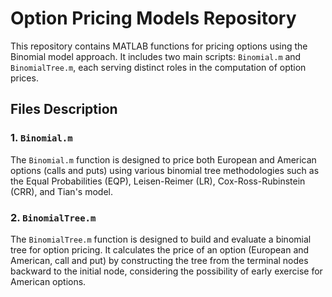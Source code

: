 # Option Pricing Models Repository

This repository contains MATLAB functions for pricing options using the Binomial model approach. It includes two main scripts: `Binomial.m` and `BinomialTree.m`, each serving distinct roles in the computation of option prices.

## Files Description

### 1. `Binomial.m`

The `Binomial.m` function is designed to price both European and American options (calls and puts) using various binomial tree methodologies such as the Equal Probabilities (EQP), Leisen-Reimer (LR), Cox-Ross-Rubinstein (CRR), and Tian's model. 

### 2. `BinomialTree.m`

The `BinomialTree.m` function is designed to build and evaluate a binomial tree for option pricing. It calculates the price of an option (European and American, call and put) by constructing the tree from the terminal nodes backward to the initial node, considering the possibility of early exercise for American options.
